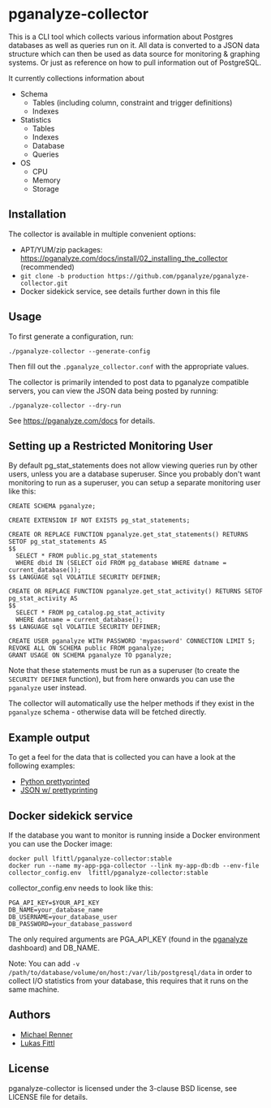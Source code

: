 pganalyze-collector
===================

This is a CLI tool which collects various information about Postgres databases
as well as queries run on it. All data is converted to a JSON data structure
which can then be used as data source for monitoring & graphing systems. Or
just as reference on how to pull information out of PostgreSQL.

It currently collections information about

 * Schema
   * Tables (including column, constraint and trigger definitions)
   * Indexes
 * Statistics
   * Tables
   * Indexes
   * Database
   * Queries
 * OS
   * CPU
   * Memory
   * Storage

Installation
------------

The collector is available in multiple convenient options:

* APT/YUM/zip packages: https://pganalyze.com/docs/install/02_installing_the_collector (recommended)
* `git clone -b production https://github.com/pganalyze/pganalyze-collector.git`
* Docker sidekick service, see details further down in this file

Usage
-----

To first generate a configuration, run:

```
./pganalyze-collector --generate-config
```

Then fill out the `.pganalyze_collector.conf` with the appropriate values.

The collector is primarily intended to post data to pganalyze compatible servers,
you can view the JSON data being posted by running:

```
./pganalyze-collector --dry-run
```

See https://pganalyze.com/docs for details.


Setting up a Restricted Monitoring User
---------------------------------------

By default pg_stat_statements does not allow viewing queries run by other users,
unless you are a database superuser. Since you probably don't want monitoring
to run as a superuser, you can setup a separate monitoring user like this:

```
CREATE SCHEMA pganalyze;

CREATE EXTENSION IF NOT EXISTS pg_stat_statements;

CREATE OR REPLACE FUNCTION pganalyze.get_stat_statements() RETURNS SETOF pg_stat_statements AS
$$
  SELECT * FROM public.pg_stat_statements
  WHERE dbid IN (SELECT oid FROM pg_database WHERE datname = current_database());
$$ LANGUAGE sql VOLATILE SECURITY DEFINER;

CREATE OR REPLACE FUNCTION pganalyze.get_stat_activity() RETURNS SETOF pg_stat_activity AS
$$
  SELECT * FROM pg_catalog.pg_stat_activity
  WHERE datname = current_database();
$$ LANGUAGE sql VOLATILE SECURITY DEFINER;

CREATE USER pganalyze WITH PASSWORD 'mypassword' CONNECTION LIMIT 5;
REVOKE ALL ON SCHEMA public FROM pganalyze;
GRANT USAGE ON SCHEMA pganalyze TO pganalyze;
```

Note that these statements must be run as a superuser (to create the `SECURITY DEFINER` function),
but from here onwards you can use the `pganalyze` user instead.

The collector will automatically use the helper methods
if they exist in the `pganalyze` schema - otherwise data will be fetched directly.


Example output
--------------

To get a feel for the data that is collected you can have a look at the following examples:

 * [Python prettyprinted](https://gist.github.com/terrorobe/7103268)
 * [JSON w/ prettyprinting](https://gist.github.com/terrorobe/7103234)


Docker sidekick service
-----------------------

If the database you want to monitor is running inside a Docker environment you can use the Docker image:

```
docker pull lfittl/pganalyze-collector:stable
docker run --name my-app-pga-collector --link my-app-db:db --env-file collector_config.env  lfittl/pganalyze-collector:stable
```

collector_config.env needs to look like this:

```
PGA_API_KEY=$YOUR_API_KEY
DB_NAME=your_database_name
DB_USERNAME=your_database_user
DB_PASSWORD=your_database_password
```

The only required arguments are PGA_API_KEY (found in the [pganalyze](https://pganalyze.com/) dashboard) and DB_NAME.

Note: You can add ```-v /path/to/database/volume/on/host:/var/lib/postgresql/data``` in order to collect I/O statistics from your database, this requires that it runs on the same machine.

Authors
-------

 * [Michael Renner](https://github.com/terrorobe)
 * [Lukas Fittl](https://github.com/lfittl)


License
-------

pganalyze-collector is licensed under the 3-clause BSD license, see LICENSE file for details.

